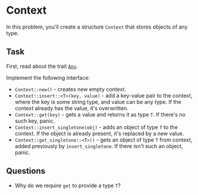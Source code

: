 # Context

In this problem, you'll create a structure `Context` that stores objects of any type.

## Task

First, read about the trait [`Any`](https://doc.rust-lang.org/std/any/trait.Any.html).

Implement the following interface:

- `Context::new()` - creates new empty context.
- `Context::insert::<T>(key, value)` - add a key-value pair to the context, where the key is some string type, and value can be any type. If the context already has the value, it's overwritten.
- `Context::get(key)` - gets a value and returns it as type `T`. If there's no such key, panic.
- `Context::insert_singletone(obj)` - adds an object of type `T` to the context. If the object is already present, it's replaced by a new value.
- `Context::get_singletone::<T>()` - gets an object of type `T` from context, added previously by `insert_singletone`. If there isn't such an object, panic.

## Questions

- Why do we require `get` to provide a type `T`?
